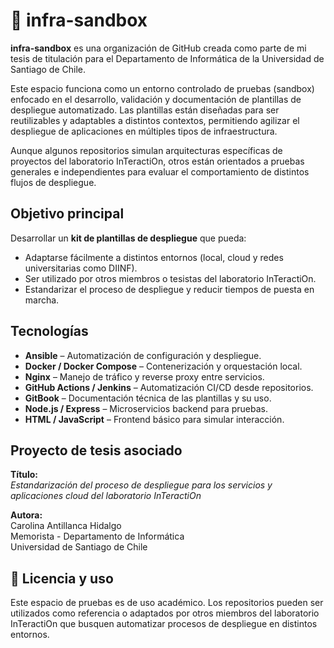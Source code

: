 # 🧪 infra-sandbox

**infra-sandbox** es una organización de GitHub creada como parte de mi tesis de titulación para el Departamento de Informática de la Universidad de Santiago de Chile.

Este espacio funciona como un entorno controlado de pruebas (sandbox) enfocado en el desarrollo, validación y documentación de plantillas de despliegue automatizado. Las plantillas están diseñadas para ser reutilizables y adaptables a distintos contextos, permitiendo agilizar el despliegue de aplicaciones en múltiples tipos de infraestructura.

Aunque algunos repositorios simulan arquitecturas específicas de proyectos del laboratorio InTeractiOn, otros están orientados a pruebas generales e independientes para evaluar el comportamiento de distintos flujos de despliegue.


## Objetivo principal

Desarrollar un **kit de plantillas de despliegue** que pueda:
- Adaptarse fácilmente a distintos entornos (local, cloud y redes universitarias como DIINF).
- Ser utilizado por otros miembros o tesistas del laboratorio InTeractiOn.
- Estandarizar el proceso de despliegue y reducir tiempos de puesta en marcha.


## Tecnologías

- **Ansible** – Automatización de configuración y despliegue.
- **Docker / Docker Compose** – Contenerización y orquestación local.
- **Nginx** – Manejo de tráfico y reverse proxy entre servicios.
- **GitHub Actions / Jenkins** – Automatización CI/CD desde repositorios.
- **GitBook** – Documentación técnica de las plantillas y su uso.
- **Node.js / Express** – Microservicios backend para pruebas.
- **HTML / JavaScript** – Frontend básico para simular interacción.


## Proyecto de tesis asociado

**Título:**  
_Estandarización del proceso de despliegue para los servicios y aplicaciones cloud del laboratorio InTeractiOn_

**Autora:**  
Carolina Antillanca Hidalgo  
Memorista - Departamento de Informática  
Universidad de Santiago de Chile


## 📄 Licencia y uso

Este espacio de pruebas es de uso académico. Los repositorios pueden ser utilizados como referencia o adaptados por otros miembros del laboratorio InTeractiOn que busquen automatizar procesos de despliegue en distintos entornos.
